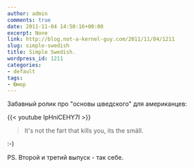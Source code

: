 ```yaml
---
author: admin
comments: true
date: 2011-11-04 14:50:16+00:00
excerpt: None
link: http://blog.not-a-kernel-guy.com/2011/11/04/1211
slug: simple-swedish
title: Simple Swedish.
wordpress_id: 1211
categories:
- default
tags:
- Юмор
---
```


Забавный ролик про "основы шведского" для американцев:


{{< youtube IpHniCEHY7I >}}


> It's not the fart that kills you, its the smäll.


:-)

PS. Второй и третий выпуск - так себе.
